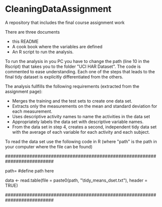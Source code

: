 # CleaningDataAssignment
A repository that includes the final course assignment work

There are three documents
* this README
* A cook book where the variables are defined
* An R script to run the analysis.

To run the analysis in you PC you have to change the path (line 10 in the Rscript) that takes you to the folder "UCI HAR Dataset". The code is commented to ease understanding. Each one of the steps that leads to the final tidy dataset is explicitly differentiated from the others.

The analysis fullfills the following requirements (extracted from the assignment page):
* Merges the training and the test sets to create one data set.
* Extracts only the measurements on the mean and standard deviation for each measurement.
* Uses descriptive activity names to name the activities in the data set
* Appropriately labels the data set with descriptive variable names.
* From the data set in step 4, creates a second, independent tidy data set with the average of each variable for each activity and each subject.

To read the data set use the following code in R (where "path" is the path in your computer where the file can be found)

##########################################################################

path= #define path here

data <- read.table(file = paste0(path, "\\tidy_means_dset.txt"), header = TRUE)

##########################################################################
